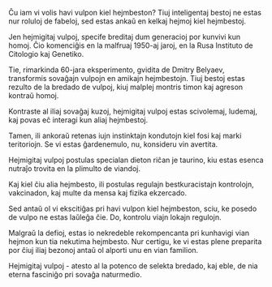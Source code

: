 Ĉu iam vi volis havi vulpon kiel hejmbeston? Tiuj inteligentaj bestoj ne estas nur roluloj de fabeloj, sed estas ankaŭ en kelkaj hejmoj kiel hejmbestoj.

Jen hejmigitaj vulpoj, specife breditaj dum generacioj por kunvivi kun homoj. Ĉio komenciĝis en la malfruaj 1950-aj jaroj, en la Rusa Instituto de Citologio kaj Genetiko.

Tie, rimarkinda 60-jara eksperimento, gvidita de Dmitry Belyaev, transformis sovaĝajn vulpojn en amikajn hejmbestojn. Tiuj bestoj estas rezulto de la bredado de vulpoj, kiuj malplej montris timon kaj agreson kontraŭ homoj.

Kontraste al iliaj sovaĝaj kuzoj, hejmigitaj vulpoj estas scivolemaj, ludemaj, kaj povas eĉ interagi kun aliaj hejmbestoj.

Tamen, ili ankoraŭ retenas iujn instinktajn kondutojn kiel fosi kaj marki teritoriojn. Se vi estas ĝardenemulo, nu, konsideru vin avertita.

Hejmigitaj vulpoj postulas specialan dieton riĉan je taurino, kiu estas esenca nutraĵo trovita en la plimulto de viandoj.

Kaj kiel ĉiu alia hejmbesto, ili postulas regulajn bestkuracistajn kontrolojn, vakcinadon, kaj multe da mensa kaj fizika ekzercado.

Sed antaŭ ol vi ekscitiĝas pri havi vulpon kiel hejmbeston, sciu, ke posedo de vulpo ne estas laŭleĝa ĉie. Do, kontrolu viajn lokajn regulojn.

Malgraŭ la defioj, estas io nekredeble rekompencanta pri kunhavigi vian hejmon kun tia nekutima hejmbesto. Nur certigu, ke vi estas plene preparita por ĉiuj iliaj bezonoj antaŭ ol alporti unu en vian familion.

Hejmigitaj vulpoj - atesto al la potenco de selekta bredado, kaj eble, de nia eterna fasciniĝo pri sovaĝa naturmedio.
